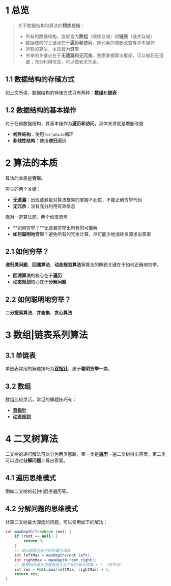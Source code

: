 # 1 总览

> 关于数据结构和算法的**精炼总结**：
>
> * 所有的数据结构，底层皆为**数组**（顺序存储）和**链表**（链式存储）
> * 数据结构的关键点在于**遍历和访问**，即元素的增删改查等基本操作
> * 所有的算法，本质皆为**穷举**
> * 穷举的关键点在于**无遗漏和无冗余**。熟悉掌握算法框架，可以做到无遗漏；充分利用信息，可以做到无冗余。

## 1.1 数据结构的存储方式

如上文所讲，数据结构的存储方式只有两种：**数组**和**链表**

## 1.2 数据结构的基本操作

对于任何数据结构，其基本操作为**遍历和访问**，具体来讲就是增删改查

* **线性结构**：使用`for|while`循环
* **非线性结构**：使用**递归**遍历

# 2 算法的本质

算法的本质是**穷举**。

穷举的两个关键：

* **无遗漏**：出现遗漏是对算法框架的掌握不到位，不能正确穷举代码
* **无冗余**：没有充分利用有效信息

面对一道算法题，两个维度思考：

* **如何穷举？**无遗漏穷举出所有的可能解
* **如何聪明地穷举**？避免所有的冗余计算，尽可能少地消耗资源求出答案

## 2.1 如何穷举？

**递归类问题**、**回溯算法**、**动态规划算法**等算法的解题关键在于如何正确地穷举。

* **回溯算法**的核心在于**遍历**
* **动态规划**核心在于**分解问题**

## 2.2 如何聪明地穷举？

**二分搜索算法**、**并查集**、**贪心算法**

# 3 数组|链表系列算法

## 3.1 单链表

单链表常用的解题技巧为[**双指针**](./双指针.md)，属于**聪明穷举**一类。

## 3.2 数组

数组比较灵活，常见的解题技巧有：

* [**双指针**]()
* [**动态规划**]()

#  4 二叉树算法

二叉树的递归解法可以分为两类思路，第一类是**遍历**一遍二叉树得出答案，第二类可以通过**分解问题**计算出答案。

## 4.1 遍历思维模式

例如二叉树的前|中|后序遍历等。

##  4.2 分解问题的思维模式

计算二叉树最大深度的问题，可以使用如下的解法：

```java
int maxDepth(TreeNode root) {
    if (root == null) {
        return 0;
    }
    // 递归结算左右子树的最大深度
    int leftMax = maxDepth(root.left);
    int rightMax = maxDepth(root.right);
    // 整棵树的最大深度就是左右子树的最大深度 + 1 （根节点）
    int res = Math.max(leftMax, rightMax) + 1;
    return res;
}
```

